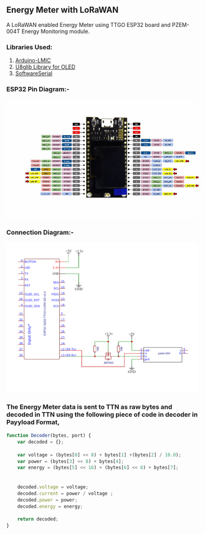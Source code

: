 ## Energy Meter with LoRaWAN

A LoRaWAN enabled Energy Meter using TTGO ESP32 board and PZEM-004T Energy Monitoring module. 

### Libraries Used:

1. [Arduino-LMIC](https://github.com/mcci-catena/arduino-lmic)
2. [U8glib Library for OLED](https://github.com/olikraus/u8g2)
3. [SoftwareSerial](https://github.com/plerup/espsoftwareserial)

### ESP32 Pin Diagram:-

![image](TTGO%20ESP32%20LoRa%20Pinout.jpg)

### Connection Diagram:-

![image](ConnectionDigram.png)

### The Energy Meter data is sent to TTN as raw bytes and decoded in TTN using the following piece of code in decoder in Payyload Format,

```js
function Decoder(bytes, port) {
    var decoded = {};

    var voltage = (bytes[0] << 8) + bytes[1] +(bytes[2] / 10.0);
    var power = (bytes[3] << 8) + bytes[4];
    var energy = (bytes[5] << 16) + (bytes[6] << 8) + bytes[7];


    decoded.voltage = voltage;
    decoded.current = power / voltage ;
    decoded.power = power;
    decoded.energy = energy;
    
    return decoded;
}
```